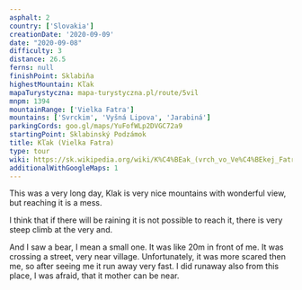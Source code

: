 ```yaml
---
asphalt: 2
country: ['Slovakia']
creationDate: '2020-09-09'
date: "2020-09-08"
difficulty: 3
distance: 26.5
ferns: null
finishPoint: Sklabiňa
highestMountain: Kľak
mapaTurystyczna: mapa-turystyczna.pl/route/5vil
mnpm: 1394
mountainRange: ['Vielka Fatra']
mountains: ['Svrckim', 'Vyšná Lipova', 'Jarabiná']
parkingCords: goo.gl/maps/YuFofWLp2DVGC72a9
startingPoint: Sklabinský Podzámok
title: Kľak (Vielka Fatra)
type: tour
wiki: https://sk.wikipedia.org/wiki/K%C4%BEak_(vrch_vo_Ve%C4%BEkej_Fatre)
additionalWithGoogleMaps: 1
---
```


This was a very long day, Klak is very nice mountains with wonderful view, but reaching it is a mess.

I think that if there will be raining it is not possible to reach it, there is very steep climb at the very and.

And I saw a bear, I mean a small one. It was like 20m in front of me. It was crossing a street, very near village. Unfortunately, it was more scared then me, so after seeing me it run away very fast. I did runaway also from this place, I was afraid, that it mother can be near.
